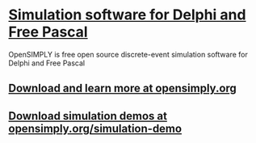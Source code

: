 # [Simulation software for Delphi and Free Pascal](https://github.com/opensimply/OpenSIMPLY/) 
OpenSIMPLY is free open source discrete-event simulation software for Delphi and Free Pascal
## [Download and learn more at  opensimply.org](https://opensimply.org/) 

## [Download simulation demos at  opensimply.org/simulation-demo](https://opensimply.org/simulation-demo.php) 
